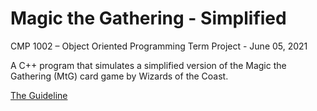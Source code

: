 # Magic the Gathering - Simplified

CMP 1002 – Object Oriented Programming Term Project - June 05, 2021

A C++ program that simulates a simplified version of the Magic the Gathering (MtG) card game by Wizards of the Coast.

[The Guideline](CMP1002-TermProjectV2.pdf)

